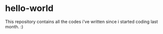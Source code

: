 # hello-world
This repository contains all the codes i've written since i started coding last month. :)
